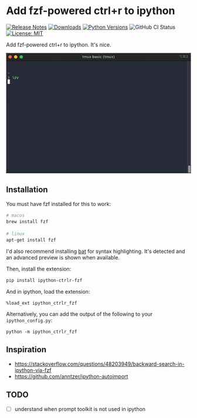 # Add fzf-powered ctrl+r to ipython
[![Release Notes](https://img.shields.io/github/release/iloveitaly/ipython-ctrlr-fzf)](https://github.com/iloveitaly/ipython-ctrlr-fzf/releases) [![Downloads](https://static.pepy.tech/badge/ipython-ctrlr-fzf/month)](https://pepy.tech/project/ipython-ctrlr-fzf) [![Python Versions](https://img.shields.io/pypi/pyversions/ipython-ctrlr-fzf)](https://pypi.org/project/ipython-ctrlr-fzf) ![GitHub CI Status](https://github.com/iloveitaly/ipython-ctrlr-fzf/actions/workflows/build_and_publish.yml/badge.svg) [![License: MIT](https://img.shields.io/badge/License-MIT-yellow.svg)](https://opensource.org/licenses/MIT)

Add fzf-powered ctrl+r to ipython. It's nice.

![demo](./demo.gif)

## Installation

You must have fzf installed for this to work:

```bash
# macos
brew install fzf

# linux
apt-get install fzf
```

I'd also recommend installing [bat](https://github.com/sharkdp/bat) for syntax highlighting. It's detected and an advanced preview is shown when available.

Then, install the extension:

```bash
pip install ipython-ctrlr-fzf
```

And in ipython, load the extension:

```shell
%load_ext ipython_ctrlr_fzf
```

Alternatively, you can add the output of the following to your `ipython_config.py`:

```shell
python -m ipython_ctrlr_fzf
```

## Inspiration

* <https://stackoverflow.com/questions/48203949/backward-search-in-ipython-via-fzf>
* <https://github.com/anntzer/ipython-autoimport>

## TODO

- [ ] understand when prompt toolkit is not used in ipython
